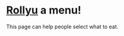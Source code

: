 [Rollyu](https://canonzki.github.io/rollyu/) a menu!
=====

This page can help people select what to eat.
